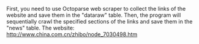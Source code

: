 First, you need to use Octoparse web scraper to collect the links of the website and save them in the "dataraw" table.
Then, the program will sequentially crawl the specified sections of the links and save them in the "news" table.
The website:   http://www.china.com.cn/zhibo/node_7030498.htm
